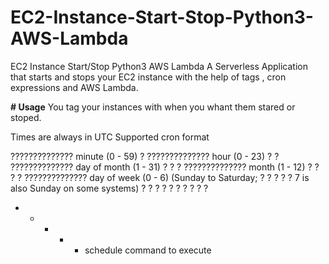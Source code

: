 # EC2-Instance-Start-Stop-Python3-AWS-Lambda
EC2 Instance Start/Stop Python3 AWS Lambda
A Serverless Application that starts and stops your EC2 instance with the help of tags , cron expressions and AWS Lambda.

**# Usage**
You tag your instances with when you whant them stared or stoped. 

Times are always in UTC
Supported cron format

 ?????????????? minute (0 - 59)
 ? ?????????????? hour (0 - 23)
 ? ? ?????????????? day of month (1 - 31)
 ? ? ? ?????????????? month (1 - 12)
 ? ? ? ? ?????????????? day of week (0 - 6) (Sunday to Saturday;
 ? ? ? ? ?                                       7 is also Sunday on some systems)
 ? ? ? ? ?
 ? ? ? ? ?
 * * * * *  schedule command to execute


